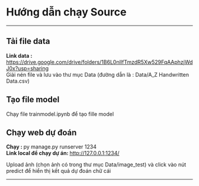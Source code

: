<h1>Hướng dẫn chạy Source</h1>
<hr>
<h2>Tải file data</h2>
<b>Link data : </b><a href="https://drive.google.com/drive/folders/1B6L0nlIfTmzdR5Xw529FqAAphzjWdJ0x?usp=sharing">https://drive.google.com/drive/folders/1B6L0nlIfTmzdR5Xw529FqAAphzjWdJ0x?usp=sharing<a>
<br>
Giải nén file và lưu vào thư mục Data (đường dẫn là : Data/A_Z Handwritten Data.csv)
<h2>Tạo file model</h2>
Chạy file trainmodel.ipynb để tạo fille model
<br>
<h2>Chạy web dự đoán</h2>
<b>Chạy : </b>  py manage.py runserver 1234
<br>
<b>Link local để chạy dự án: </b> <a href="http://127.0.0.1:1234/">http://127.0.0.1:1234/<a>
<p>Upload ảnh (chọn ảnh có trong thư mục Data/image_test) và click vào nút predict để hiển thị kết quả dự đoán chữ cái</p>
<hr>
